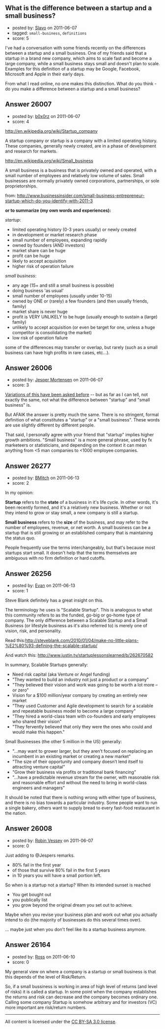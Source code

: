 ## What is the difference between a startup and a small business?

- posted by: [Slavo](https://stackexchange.com/users/-1/530-slavo) on 2011-06-07
- tagged: `small-business`, `definitions`
- score: 5

I've had a conversation with some friends recently on the differences between a startup and a small business. One of my friends said that a startup in a brand new company, which aims to scale fast and become a large company, while a small business stays small and doesn't plan to scale. Examples for this definition of a startup may be Google, Facebook, Microsoft and Apple in their early days.

From what I read online, no one makes this distinction. What do you think - do you make a difference between a startup and a small business?


## Answer 26007

- posted by: [b0x0rz](https://stackexchange.com/users/-1/11068-b0x0rz) on 2011-06-07
- score: 4

http://en.wikipedia.org/wiki/Startup_company

A startup company or startup is a company with a limited operating history. These companies, generally newly created, are in a phase of development and research for markets.

http://en.wikipedia.org/wiki/Small_business

A small business is a business that is privately owned and operated, with a small number of employees and relatively low volume of sales. Small businesses are normally privately owned corporations, partnerships, or sole proprietorships.

from: http://www.businessinsider.com/small-business-entrepreneur-startup-which-do-you-identify-with-2011-3

**or to summarize (my own words and experiences):**

*startup*:

 - limited operating history (0-3 years usually) or newly created
 - in development or market research phase
 - small number of employees, expanding rapidly
 - owned by founders (AND investors)
 - market share can be huge
 - profit can be huge
 - likely to accept acquisition
 - higher risk of operation failure

*small business*:

 - any age (15+ and still a small business is possible)
 - doing business 'as usual'
 - small number of employees (usually under 10-15)
 - owned by ONE or (rarely) a few founders (and then usually friends, family)
 - market share is never huge
 - profit is VERY UNLIKELY to be huge (usually enough to sustain a (large) family)
 - unlikely to accept acquisition (or even be target for one, unless a huge competitor is consolidating the market)
 - low risk of operation failure

some of the differences may transfer or overlap, but rarely (such as a small business can have high profits in rare cases, etc...).


## Answer 26006

- posted by: [Jesper Mortensen](https://stackexchange.com/users/-1/1261-jesper-mortensen) on 2011-06-07
- score: 3

<p><a href="http://www.google.dk/search?q=definition%20startup%20site%3aanswers.onstartups.com" rel="nofollow">Variations of this have been asked before</a> -- but as far as I can tell, not exactly the same, not what the difference between "startup" and "small business" is.</p>

<p>But AFAIK the answer is pretty much the same. There is no stringent, formal definition of what constitutes a "startup" or a "small business". These words are use slightly different by different people.</p>

<p>That said, I personally agree with your friend that "startup" implies higher growth ambitions. "Small business" is a more general phrase, used by fx marketeers or statisticians, and depending on the context it can mean anything from &lt;5 man companies to &lt;1000 employee companies.</p>



## Answer 26277

- posted by: [BMitch](https://stackexchange.com/users/-1/11142-bmitch) on 2011-06-13
- score: 2

In my opinion:

**Startup** refers to the **state** of a business in it's life cycle.  In other words, it's been recently formed, and it's a relatively new business.  Whether or not they intend to grow or stay small, a new company is still a startup.

**Small business** refers to the **size** of the business, and may refer to the number of employees, revenue, or net worth.  A small business can be a startup that is still growing or an established company that is maintaining the status quo.

People frequently use the terms interchangeably, but that's because most startups start small.  It doesn't help that the terms themselves are ambiguous with no firm definition or hard cutoffs.  


## Answer 26256

- posted by: [Evan](https://stackexchange.com/users/-1/11188-evan) on 2011-06-13
- score: 1

Steve Blank definitely has a great insight on this.

The terminology he uses is "Scalable Startup". This is analogous to what this community refers to as the funded, go-big or go-home type of company. The only difference between a Scalable Startup and a Small Business (or lifestyle business as it's also referred to) is merely one of vision, risk, and personality.

Read this:http://steveblank.com/2010/01/04/make-no-little-plans-%E2%80%93-defining-the-scalable-startup/

And watch this: http://www.justin.tv/startuplessonslearned/b/262670582

In summary, Scalable Startups generally:

 - Need risk capital (aka Venture or Angel funding)
 - "They wanted to build an industry not just a product or a company"
 - "They believed their vision and work was going to be worth a lot more – or zero"
 - Vision for a $100 million/year company by creating an entirely new market 
 - "They used Customer and Agile development to search for a scalable and repeatable business model to become a large company"
 - "They hired a world-class team with co-founders and early employees who shared their vision"
 - "They fervently believed that only they were the ones who could and would make this happen."

Small Businesses (the other 5 million in the US) generally:

 - "...may want to grower larger, but they aren’t focused on replacing an incumbent in an existing market or creating a new market"
 - "The size of their opportunity and company doesn’t lend itself to attracting venture capital"
 - "Grow their business via profits or traditional bank financing"
 - "...have a predictable revenue stream for the owner, with reasonable risk and reasonable effort and without the need to bring in world-class engineers and managers"

It should be noted that there is nothing wrong with either type of business, and there is no bias towards a particular industry. Some people want to run a single bakery, others want to supply bread to every fast-food restaurant in the nation.


## Answer 26008

- posted by: [Robin Vessey](https://stackexchange.com/users/-1/984-robin-vessey) on 2011-06-07
- score: 0

Just adding to @Jespers remarks.

 - 80% fail in the first year 
 - of those that survive 80% fail in the first 5 years
 - in 10 years you will have a small portion left.


So when is a startup not a startup? When its intended sunset is reached

 - You get bought out
 - you publically list
 - you grow beyond the original dream you set out to achieve.

Maybe when you revise your business plan and work out what you actually intend to do (the majority of businesses do this several times over).

... maybe just when you don't feel like its a startup business anymore.



## Answer 26164

- posted by: [Ross](https://stackexchange.com/users/-1/1390-ross) on 2011-06-10
- score: 0

My general view on where a company is a startup or small business is that this depends of the level of Risk/Return.

So, if a small bussiness is working in area of high level of returns (and level of risks) it is called a startup. In some point when the company establishes the returns and risk can decrease and the company becomes ordinary one. Calling some company Startup is somehow arbitrary and for investors (VC) more important are risk/return numbers.




---

All content is licensed under the [CC BY-SA 3.0 license](https://creativecommons.org/licenses/by-sa/3.0/).

